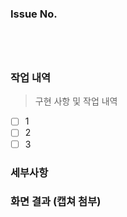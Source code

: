 ### Issue No.

#

<br/>

### 작업 내역

> 구현 사항 및 작업 내역

- [ ] 1
- [ ] 2
- [ ] 3

### 세부사항


### 화면 결과 (캡쳐 첨부)

<br/>